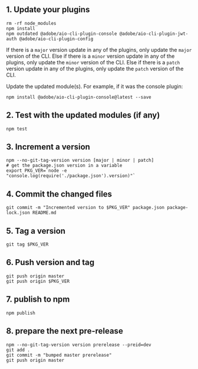 ## 1. Update your plugins

```
rm -rf node_modules
npm install
npm outdated @adobe/aio-cli-plugin-console @adobe/aio-cli-plugin-jwt-auth @adobe/aio-cli-plugin-config
``` 

If there is a `major` version update in any of the plugins, only update the `major` version of the CLI.
Else if there is a `minor` version update in any of the plugins, only update the `minor` version of the CLI.
Else if there is a `patch` version update in any of the plugins, only update the `patch` version of the CLI.

Update the updated module(s). For example, if it was the console plugin:
```
npm install @adobe/aio-cli-plugin-console@latest --save
```

## 2. Test with the updated modules (if any)

```
npm test
```

## 3. Increment a version

```
npm --no-git-tag-version version [major | minor | patch]
# get the package.json version in a variable
export PKG_VER=`node -e "console.log(require('./package.json').version)"`
```
## 4. Commit the changed files
```
git commit -m "Incremented version to $PKG_VER" package.json package-lock.json README.md
```

## 5. Tag a version

```
git tag $PKG_VER
```

## 6. Push version and tag

```
git push origin master
git push origin $PKG_VER
```

## 7. publish to npm

```
npm publish
```

## 8. prepare the next pre-release

```
npm --no-git-tag-version version prerelease --preid=dev
git add . 
git commit -m "bumped master prerelease"
git push origin master
```

